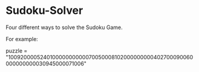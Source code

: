 # Sudoku-Solver

Four different ways to solve the Sudoku Game.

For example:

puzzle = "100920000524010000000000070050008102000000000402700090060000000000030945000071006"


